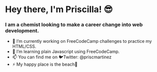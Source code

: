 # Hey there, I'm Priscilla! 😎

### I am a chemist looking to make a career change into web development.
<!--
**priscillacodes/priscillacodes** is a ✨ _special_ ✨ repository because its `README.md` (this file) appears on your GitHub profile.-->

- 🔭 I’m currently working on FreeCodeCamp challenges to practice my HTML/CSS.
- 🌱 I’m learning plain Javascript using FreeCodeCamp.
- 📫 You can find me on 🐦Twitter: @priscmartinez
- ⚡ My happy place is the beach🌅
